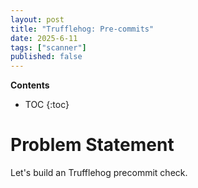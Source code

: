 ```yaml
---
layout: post
title: "Trufflehog: Pre-commits"
date: 2025-6-11
tags: ["scanner"]
published: false
---
```


**Contents**
* TOC
{:toc}

# Problem Statement
Let's build an Trufflehog precommit check.
